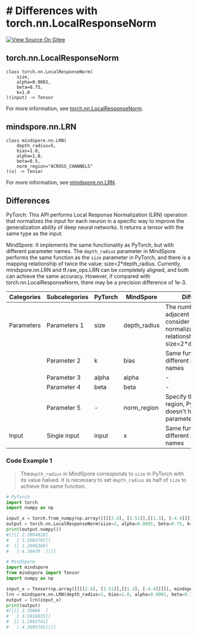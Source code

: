 # # Differences with torch.nn.LocalResponseNorm

[![View Source On Gitee](https://mindspore-website.obs.cn-north-4.myhuaweicloud.com/website-images/r2.3.q1/resource/_static/logo_source_en.svg)](https://gitee.com/mindspore/docs/blob/r2.3.q1/docs/mindspore/source_en/note/api_mapping/pytorch_diff/LRN.md)

## torch.nn.LocalResponseNorm

```text
class torch.nn.LocalResponseNorm(
    size,
    alpha=0.0001,
    beta=0.75,
    k=1.0
)(input) -> Tensor
```

For more information, see [torch.nn.LocalResponseNorm](https://pytorch.org/docs/1.8.1/generated/torch.nn.LocalResponseNorm.html).

## mindspore.nn.LRN

```text
class mindspore.nn.LRN(
    depth_radius=5,
    bias=1.0,
    alpha=1.0,
    beta=0.5,
    norm_region="ACROSS_CHANNELS"
)(x) -> Tensor
```

For more information, see [mindspore.nn.LRN](https://www.mindspore.cn/docs/en/r2.3.0rc1/api_python/nn/mindspore.nn.LRN.html).

## Differences

PyTorch: This API performs Local Response Normalization (LRN) operation that normalizes the input for each neuron in a specific way to improve the generalization ability of deep neural networks. It returns a tensor with the same type as the input.

MindSpore: It implements the same functionality as PyTorch, but with different parameter names. The `depth_radius` parameter in MindSpore performs the same function as the `size` parameter in PyTorch, and there is a mapping relationship of twice the value: size=2*depth_radius. Currently, mindspore.nn.LRN and tf.raw_ops.LRN can be completely aligned, and both can achieve the same accuracy. However, if compared with torch.nn.LocalResponseNorm, there may be a precision difference of 1e-3.

| Categories | Subcategories |PyTorch | MindSpore | Difference |
| --- | --- | --- | --- |---|
|Parameters | Parameters 1 | size       | depth_radius         | The number of adjacent neurons to consider for normalization,mapping relationship: size=2*depth_radius|
| | Parameter 2 | k       | bias         | Same function, different parameter names      |
| | Parameter 3 | alpha       | alpha         | - |
| | Parameter 4 | beta       | beta         | - |
| | Parameter 5 | -       | norm_region         | Specify the norm region, PyTorch doesn't have this parameter |
| Input | Single input | input  | x | Same function, different parameter names |

### Code Example 1

> The`depth_radius` in MindSpore corresponds to `size` in PyTorch with its value halved. It is necessary to set `depth_radius` as half of `size` to achieve the same function.

```python
# PyTorch
import torch
import numpy as np

input_x = torch.from_numpy(np.array([[[[2.4], [3.51]],[[1.3], [-4.4]]]], dtype=np.float32))
output = torch.nn.LocalResponseNorm(size=2, alpha=0.0001, beta=0.75, k=1.0)(input_x)
print(output.numpy())
#[[[[ 2.3994818]
#   [ 3.5083795]]
#  [[ 1.2996368]
#   [-4.39478  ]]]]

# MindSpore
import mindspore
from mindspore import Tensor
import numpy as np

input_x = Tensor(np.array([[[[2.4], [3.51]],[[1.3], [-4.4]]]]), mindspore.float32)
lrn = mindspore.nn.LRN(depth_radius=1, bias=1.0, alpha=0.0001, beta=0.75)
output = lrn(input_x)
print(output)
#[[[[ 2.39866  ]
#   [ 3.5016835]]
#  [[ 1.2992741]
#   [-4.3895745]]]]
```
